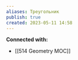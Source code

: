 ```yaml
---
aliases: Треугольник
publish: true
created: 2023-05-11 14:58
---
```

















**Connected with:**
- [[514 Geometry MOC]]



